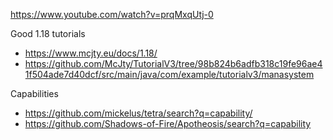https://www.youtube.com/watch?v=prqMxqUtj-0


Good 1.18 tutorials
- https://www.mcjty.eu/docs/1.18/
- https://github.com/McJty/TutorialV3/tree/98b824b6adfb318c19fe96ae41f504ade7d40dcf/src/main/java/com/example/tutorialv3/manasystem

Capabilities
- https://github.com/mickelus/tetra/search?q=capability/
- https://github.com/Shadows-of-Fire/Apotheosis/search?q=capability